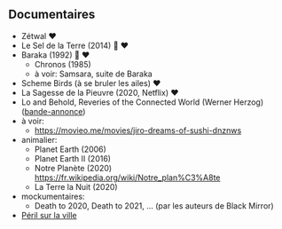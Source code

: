 Documentaires
-------------
* Zétwal ❤️
* Le Sel de la Terre (2014) 🎥 ❤️
* Baraka (1992) 🎥 ❤️
    * Chronos (1985)
    * à voir: Samsara, suite de Baraka
* Scheme Birds (à se bruler les ailes) ❤️
* La Sagesse de la Pieuvre (2020, Netflix) ❤️
* Lo and Behold, Reveries of the Connected World (Werner Herzog) ([bande-annonce](https://www.youtube.com/watch?v=Zc1tZ8JsZvg))
* à voir:
    * https://movieo.me/movies/jiro-dreams-of-sushi-dnznws
* animalier:
    * Planet Earth (2006)
    * Planet Earth II (2016)
    * Notre Planète (2020) https://fr.wikipedia.org/wiki/Notre_plan%C3%A8te
    * La Terre la Nuit (2020)
* mockumentaires:
    * Death to 2020, Death to 2021, ... (par les auteurs de Black Mirror)
* [Péril sur la ville](https://www.youtube.com/watch?v=kNKGmD9-1uI)
